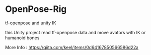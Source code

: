 # OpenPose-Rig
tf-openpose and unity IK

this Unity project read tf-openpose data and move avators with IK or humanoid bones

More Info : https://qiita.com/keel/items/0d64167850566586d22a
